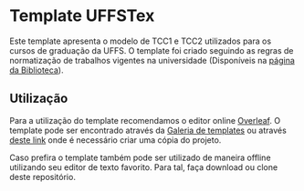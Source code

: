 # Template UFFSTex 

Este template apresenta o modelo de TCC1 e TCC2 utilizados para os cursos de graduação da UFFS. O template foi criado seguindo as regras de normatização de trabalhos vigentes na universidade (Disponíveis na [página da Biblioteca](https://www.uffs.edu.br/institucional/pro-reitorias/graduacao/bibliotecas/normalizacao-de-trabalhos-1)).


## Utilização
    
Para a utilização do template recomendamos o editor online [Overleaf](https://www.overleaf.com). O template pode ser encontrado através da [Galeria de templates](https://www.overleaf.com/latex/templates/template-uffstex/rpvknwkpkvgb) ou através [deste link](https://www.overleaf.com/read/jwsppkzhnyzp) onde é necessário criar uma cópia do projeto.

Caso prefira o template também pode ser utilizado de maneira offline utilizando seu editor de texto favorito. Para tal, faça download ou clone deste repositório.

